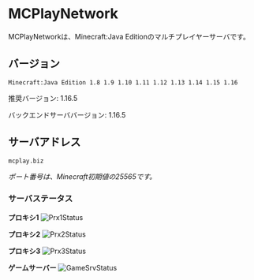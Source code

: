 # MCPlayNetwork
MCPlayNetworkは、Minecraft:Java Editionのマルチプレイヤーサーバです。

## バージョン
`Minecraft:Java Edition 1.8 1.9 1.10 1.11 1.12 1.13 1.14 1.15 1.16`

推奨バージョン: 1.16.5

バックエンドサーババージョン: 1.16.5

## サーバアドレス
`mcplay.biz`

*ポート番号は、Minecraft初期値の25565です。*

### サーバステータス
**プロキシ1**
![Prx1Status](https://badgen.net/uptime-robot/status/m787356962-bcffc3db86bea8aed40d9c88)

**プロキシ2**
![Prx2Status](https://badgen.net/uptime-robot/status/m787356969-79c0c82dc8046025dbc87ee5)

**プロキシ3**
![Prx3Status](https://badgen.net/uptime-robot/status/m787356978-d635d432482f5557187410d3)

**ゲームサーバー**
![GameSrvStatus](https://badgen.net/uptime-robot/status/m787363252-d74a909c329ba097add72d51)

